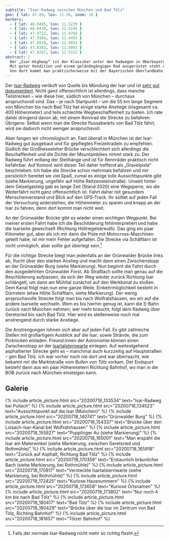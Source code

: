 ```yaml
---
subtitle: "Isar-Radweg zwischen München und Bad Tölz"
geo: { lat: 47.89, lon: 11.58, zoom: 10 }
markers:
  - { lat: 48.0485, lon: 11.5229 }
  - { lat: 48.0430, lon: 11.5195 }
  - { lat: 47.9722, lon: 11.4764 }
  - { lat: 47.9166, lon: 11.4455 }
  - { lat: 47.8910, lon: 11.4652 }
  - { lat: 47.8383, lon: 11.5092 }
  - { lat: 47.8267, lon: 11.5152 }
abstract: |
  Der „Isar-Highway“ ist der Klassiker unter den Radwegen in Oberbayern.
  Mit guter Kondition und einem geländegängigen Rad ausgerüstet steht einer Tour nach Bad Tölz nichts im Wege.
  Von dort kommt man praktischerweise mit der Bayerischen Oberlandbahn zurück in die Hauptstadt.
---
```


Der [Isar-Radweg](https://www.openstreetmap.org/relation/2119154) verläuft von Quelle bis Mündung der Isar und ist [sehr gut dokumentiert](https://www.isarradweg.de/).
Nicht ganz offensichtlich ist allerdings, dass manche Teilstrecken – wie diese hier, südlich von München – durchaus anspruchsvoll sind.
Das – je nach Startpunkt – um die 55 km lange Segment von München bis nach Bad Tölz hat einige starke Anstiege (insgesamt ca. 400 Höhenmeter) und teils schlechte Wegbeschaffenheit zu bieten.
Ich rate daher dringend davon ab, mit einem Rennrad die Strecke zu befahren.
Übrigens: Selbst wenn man die Strecke flussabwärts von Bad Tölz fährt, wird sie dadurch nicht weniger anspruchsvoll.

Aber fangen wir chronologisch an.
Fast überall in München ist der Isar-Radweg gut ausgebaut und für gepflegtes Freizeitradeln zu empfehlen.
Südlich der Großhesseloher Brücke verschlechtert sich allerdings die Beschaffenheit und die Dichte der Mountainbikes nimmt stark zu.
Der Radweg führt entlang der Steilhänge und ist für Rennräder praktisch nicht befahrbar.
Auf Komoot wird dieser Teil daher treffend als „Gravelpiste“ beschrieben.
Ich habe die Strecke schon mehrmals befahren und mir persönlich bereitet sie viel Spaß, zumal es einige tolle Aussichtspunkte gibt (siehe Markierung, ungefähr auf Höhe Reitzensteinstraße).
Unweit hinter dem Geiselgasteig gab es lange Zeit (Stand 2020) eine Wegsperre, wo die Weiterfahrt nicht ganz offensichtlich ist.
Fahrt daher mit gesundem Menschenverstand und Blick auf den GPS-Track.
Ihr solltet auf jeden Fall der Versuchung widerstehen, die Höhenmeter zu sparen und knapp an der Isar zu fahren, denn dort kommt man nicht weit.

An der Grünwalder Brücke gibt es wieder einen wichtigen Wegpunkt.
Bei meiner ersten Fahrt habe ich die Beschilderung fehlinterpretiert und habe die Isarseite gewechselt (Richtung Höllriegelskreuth).
Das ging ein paar Kilometer gut, aber als ich mir dann die Piste mit Motocross-Maschinen geteilt habe, ist mir mein Fehler aufgefallen.
Die Strecke via Schäftlarn ist nicht unmöglich, aber sollte gut überlegt sein.[^flashen]

Für die _richtige_ Strecke biegt man jedenfalls an der Grünwalder Brücke links ab, flucht über den starken Anstieg und macht dann einen Zwischenstopp an der Grünwalder Burg (siehe Markierung).
Nun beginnt die Fahrt durch den ausgedehnten Grünwalder Forst.
Ab Straßlach sollte man genau auf die Beschilderung aufpassen, da sich der Weg wieder zurück Richtung Isar schlängelt, um dann am Mühltal zunächst auf den Werkkanal zu stoßen.
Dem Kanal folgt man nun eine ganze Weile.
Einkehrmöglichkeit besteht in Dürnstein (etwa Höhe Schäftlarn, siehe Markierung).
Der wenig anspruchsvolle Strecke folgt man bis nach Wolfratshausen, wo wir auf die andere Isarseite wechseln.
Wem es bis hierhin genug ist, kann die S-Bahn zurück nach München nehmen; wer mehr braucht, folgt dem Radweg über Geretsried bis nach Bad Tölz.
Hier wird es stellenweise noch mal anstrengend durch starke Anstiege.

Die Anstrengungen lohnen sich aber auf jeden Fall.
Es gibt zahlreiche Stellen mit großartigem Ausblick auf die Isar; sowie Strände, die zum Picknicken einladen.
Freund:innen der Astronomie können einen Zwischenstopp an der [Isartalsternwarte](http://www.isartalsternwarte.de/) einlegen.
Auf weitestgehend asphaltierter Strecke geht es – manchmal auch kurzzeitig auf Hauptstraßen – gen Bad Tölz.
Ich war vorher noch nie dort und war überrascht, wie bekannt mir die Marktstraße vom  _Bullen von Tölz_ vorkam.
Der Endspurt besteht dann aus ein paar Höhenmetern Richtung Bahnhof, wo man in die BOB zurück nach München einsteigen kann.

## Galerie

<div class="gallery">
  {% include article_picture.html src="20200718_133534" text="Isar-Radweg bei Pullach" %}
  {% include article_picture.html src="20200718_134523" text="Aussichtspunkt auf die Isar (München)" %}
  {% include article_picture.html src="20200718_140741" text="Grünwalder Burg" %}
  {% include article_picture.html src="20200718_154337" text="Brücke über den Loisach-Isar-Kanal bei Wolfratshausen" %}
  {% include article_picture.html src="20200718_155927" text="Pupplinger Au (siehe Markierung)" %}
  {% include article_picture.html src="20200718_165001" text="Man erspäht die Isar am Malerwinkel (siehe Markierung, zwischen Geretsried und Rothmühle)" %}
  {% include article_picture.html src="20200718_165918" text="Zurück auf Asphalt, Richtung Bad Tölz" %}
  {% include article_picture.html src="20200718_170359" text="Erstaunlich bräunlicher Bach (siehe Markierung, bei Rothmühle)" %}
  {% include article_picture.html src="20200718_170817" text="Versteckte Isartalsternwarte (siehe Markierung, bei Rothmühle)" %}
  {% include article_picture.html src="20200718_172425" text="Kuriose Hausnummern" %}
  {% include article_picture.html src="20200718_173658" text="Kuriose Ortsnamen" %}
  {% include article_picture.html src="20200718_173802" text="Nur noch 4 km bis nach Bad Tölz" %}
  {% include article_picture.html src="20200718_180417" text="Bad Tölz" %}
  {% include article_picture.html src="20200718_180429" text="Brücke über die Isar im Zentrum von Bad Tölz, Richting Bahnhof" %}
  {% include article_picture.html src="20200718_181657" text="Tölzer Bahnhof" %}
</div>

[^flashen]: Falls der normale Isar-Radweg nicht mehr so richtig flasht.
